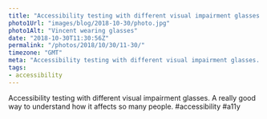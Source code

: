 ```yaml
---
title: "Accessibility testing with different visual impairment glasses. "
photo1Url: "images/blog/2018-10-30/photo.jpg"
photo1Alt: "Vincent wearing glasses"
date: "2018-10-30T11:30:56Z"
permalink: "/photos/2018/10/30/11-30/"
timezone: "GMT"
meta: "Accessibility testing with different visual impairment glasses. "
tags:
- accessibility
---
```

Accessibility testing with different visual impairment glasses. A really good way to understand how it affects so many people. #accessibility #a11y
